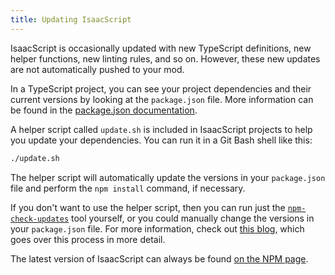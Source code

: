 ```yaml
---
title: Updating IsaacScript
---
```


IsaacScript is occasionally updated with new TypeScript definitions, new helper functions, new linting rules, and so on. However, these new updates are not automatically pushed to your mod.

In a TypeScript project, you can see your project dependencies and their current versions by looking at the `package.json` file. More information can be found in the [package.json documentation](directory-structure.md#packagejson).

A helper script called `update.sh` is included in IsaacScript projects to help you update your dependencies. You can run it in a Git Bash shell like this:

```bash
./update.sh
```

The helper script will automatically update the versions in your `package.json` file and perform the `npm install` command, if necessary.

If you don't want to use the helper script, then you can run just the [`npm-check-updates`](https://www.npmjs.com/package/npm-check-updates) tool yourself, or you could manually change the versions in your `package.json` file. For more information, check out [this blog](https://www.netwoven.com/2017/03/21/how-to-update-node-js-modules-to-latest-versions/), which goes over this process in more detail.

The latest version of IsaacScript can always be found [on the NPM page](https://www.npmjs.com/package/isaacscript).
